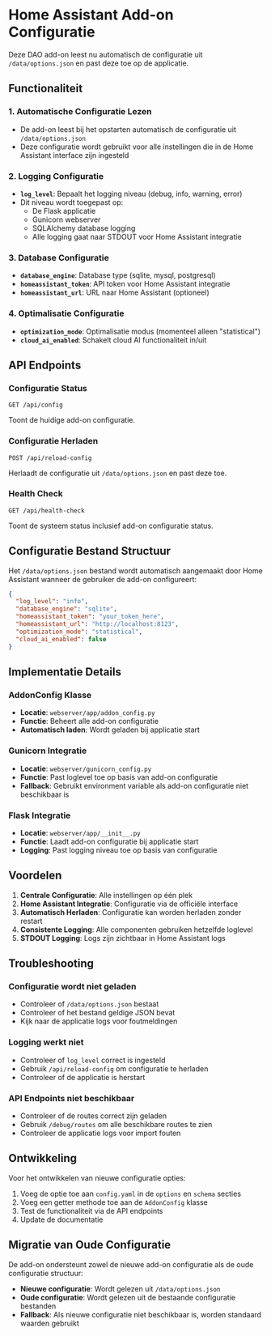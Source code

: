# Home Assistant Add-on Configuratie

Deze DAO add-on leest nu automatisch de configuratie uit `/data/options.json` en past deze toe op de applicatie.

## Functionaliteit

### 1. Automatische Configuratie Lezen

- De add-on leest bij het opstarten automatisch de configuratie uit `/data/options.json`
- Deze configuratie wordt gebruikt voor alle instellingen die in de Home Assistant interface zijn ingesteld

### 2. Logging Configuratie

- **`log_level`**: Bepaalt het logging niveau (debug, info, warning, error)
- Dit niveau wordt toegepast op:
  - De Flask applicatie
  - Gunicorn webserver
  - SQLAlchemy database logging
  - Alle logging gaat naar STDOUT voor Home Assistant integratie

### 3. Database Configuratie

- **`database_engine`**: Database type (sqlite, mysql, postgresql)
- **`homeassistant_token`**: API token voor Home Assistant integratie
- **`homeassistant_url`**: URL naar Home Assistant (optioneel)

### 4. Optimalisatie Configuratie

- **`optimization_mode`**: Optimalisatie modus (momenteel alleen "statistical")
- **`cloud_ai_enabled`**: Schakelt cloud AI functionaliteit in/uit

## API Endpoints

### Configuratie Status

```http
GET /api/config
```

Toont de huidige add-on configuratie.

### Configuratie Herladen

```http
POST /api/reload-config
```

Herlaadt de configuratie uit `/data/options.json` en past deze toe.

### Health Check

```http
GET /api/health-check
```

Toont de systeem status inclusief add-on configuratie status.

## Configuratie Bestand Structuur

Het `/data/options.json` bestand wordt automatisch aangemaakt door Home Assistant wanneer de gebruiker de add-on configureert:

```json
{
  "log_level": "info",
  "database_engine": "sqlite",
  "homeassistant_token": "your_token_here",
  "homeassistant_url": "http://localhost:8123",
  "optimization_mode": "statistical",
  "cloud_ai_enabled": false
}
```

## Implementatie Details

### AddonConfig Klasse

- **Locatie**: `webserver/app/addon_config.py`
- **Functie**: Beheert alle add-on configuratie
- **Automatisch laden**: Wordt geladen bij applicatie start

### Gunicorn Integratie

- **Locatie**: `webserver/gunicorn_config.py`
- **Functie**: Past loglevel toe op basis van add-on configuratie
- **Fallback**: Gebruikt environment variable als add-on configuratie niet beschikbaar is

### Flask Integratie

- **Locatie**: `webserver/app/__init__.py`
- **Functie**: Laadt add-on configuratie bij applicatie start
- **Logging**: Past logging niveau toe op basis van configuratie

## Voordelen

1. **Centrale Configuratie**: Alle instellingen op één plek
2. **Home Assistant Integratie**: Configuratie via de officiële interface
3. **Automatisch Herladen**: Configuratie kan worden herladen zonder restart
4. **Consistente Logging**: Alle componenten gebruiken hetzelfde loglevel
5. **STDOUT Logging**: Logs zijn zichtbaar in Home Assistant logs

## Troubleshooting

### Configuratie wordt niet geladen

- Controleer of `/data/options.json` bestaat
- Controleer of het bestand geldige JSON bevat
- Kijk naar de applicatie logs voor foutmeldingen

### Logging werkt niet

- Controleer of `log_level` correct is ingesteld
- Gebruik `/api/reload-config` om configuratie te herladen
- Controleer of de applicatie is herstart

### API Endpoints niet beschikbaar

- Controleer of de routes correct zijn geladen
- Gebruik `/debug/routes` om alle beschikbare routes te zien
- Controleer de applicatie logs voor import fouten

## Ontwikkeling

Voor het ontwikkelen van nieuwe configuratie opties:

1. Voeg de optie toe aan `config.yaml` in de `options` en `schema` secties
2. Voeg een getter methode toe aan de `AddonConfig` klasse
3. Test de functionaliteit via de API endpoints
4. Update de documentatie

## Migratie van Oude Configuratie

De add-on ondersteunt zowel de nieuwe add-on configuratie als de oude configuratie structuur:

- **Nieuwe configuratie**: Wordt gelezen uit `/data/options.json`
- **Oude configuratie**: Wordt gelezen uit de bestaande configuratie bestanden
- **Fallback**: Als nieuwe configuratie niet beschikbaar is, worden standaard waarden gebruikt
